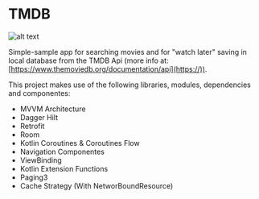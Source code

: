 # TMDB

![alt text](https://www.themoviedb.org/assets/2/v4/logos/v2/blue_long_1-8ba2ac31f354005783fab473602c34c3f4fd207150182061e425d366e4f34596.svg)

Simple-sample app for searching movies and for "watch later" saving in local database from the TMDB Api (more info at: [https://www.themoviedb.org/documentation/api](https://)).

This project makes use of the following libraries, modules, dependencies and componentes:

* MVVM Architecture
* Dagger Hilt
* Retrofit
* Room
* Kotlin Coroutines & Coroutines Flow
* Navigation Componentes
* ViewBinding
* Kotlin Extension Functions
* Paging3
* Cache Strategy (With NetworBoundResource)

